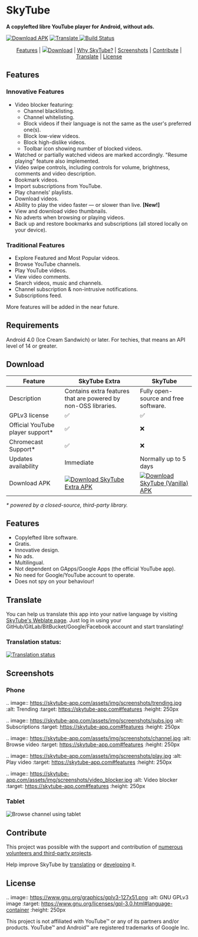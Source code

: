 # SkyTube
**A copylefted libre YouTube player for Android, without ads.**

<a href="#download">![Download APK](https://img.shields.io/github/downloads/ram-on/SkyTube/total.svg?label=SkyTube+Extra+Downloads)</a>
<a href="https://hosted.weblate.org/engage/skytube/?utm_source=widget"> <img src="https://hosted.weblate.org/widgets/skytube/-/svg-badge.svg" alt="Translate"/> </a>
[![Build Status](https://travis-ci.org/ram-on/SkyTube.svg?branch=master)](https://travis-ci.org/ram-on/SkyTube)

<p align="center">
  <a href="#features">Features</a> | 
  <a href="#download"><img src="https://i.imgur.com/BYKw7FK.png" />Download</a> | 
  <a href="#why-skytube">Why SkyTube?</a> | 
  <a href="#screenshots">Screenshots</a> | 
  <a href="#contribute">Contribute</a> | 
  <a href="#translate">Translate</a> | 
  <a href="#license">License</a>
</p>

## Features
### Innovative Features
* Video blocker featuring:
  - Channel blacklisting.
  - Channel whitelisting.
  - Block videos if their language is not the same as the user's preferred one(s).
  - Block low-view videos.
  - Block high-dislike videos.
  - Toolbar icon showing number of blocked videos.
* Watched or partially watched videos are marked accordingly. "Resume playing" feature also implemented.
* Video swipe controls, including controls for volume, brightness, comments and video description.
* Bookmark videos.
* Import subscriptions from YouTube.
* Play channels' playlists.
* Download videos.
* Ability to play the video faster — or slower than live. **[New!]**
* View and download video thumbnails.
* No adverts when browsing or playing videos.
* Back up and restore bookmarks and subscriptions (all stored locally on your device).

### Traditional Features
* Explore Featured and Most Popular videos.
* Browse YouTube channels.
* Play YouTube videos.
* View video comments.
* Search videos, music and channels.
* Channel subscription & non-intrusive notifications.
* Subscriptions feed.

More features will be added in the near future.

## Requirements
Android 4.0 (Ice Cream Sandwich) or later. For techies, that means an API level of 14 or greater.

## Download
| Feature          | SkyTube Extra                      | SkyTube  |
| ---------------- |------------------------------------| ---------|
| Description      | Contains extra features that are powered by non-OSS libraries. | Fully open-source and free software. |
| GPLv3 license                    | ✅                   | ✅       |
| Official YouTube player support* | ✅                   | ❌       |
| Chromecast Support*              | ✅                   | ❌       |
| Updates availability             | Immediate            | Normally up to 5 days |
| Download APK                     | [![Download SkyTube Extra APK](screenshots/download_apk.png)](https://github.com/SkyTubeTeam/SkyTube/releases/download/v2.977/SkyTube-Extra-2.977.apk) | [![Download SkyTube (Vanilla) APK](https://upload.wikimedia.org/wikipedia/commons/thumb/0/0d/Get_it_on_F-Droid.svg/200px-Get_it_on_F-Droid.svg.png)](https://f-droid.org/repository/browse/?fdid=free.rm.skytube.oss)

_* powered by a closed-source, third-party library._

## Features
* Copylefted libre software.
* Gratis.
* Innovative design.
* No ads.
* Multilingual.
* Not dependent on GApps/Google Apps (the official YouTube app).
* No need for Google/YouTube account to operate.
* Does not spy on your behaviour!

## Translate
You can help us translate this app into your native language by visiting [SkyTube's Weblate page](https://hosted.weblate.org/engage/skytube/). Just log in using your GitHub/GitLab/BitBucket/Google/Facebook account and start translating!

### Translation status:
<a href="https://hosted.weblate.org/engage/skytube/?utm_source=widget">
<img src="https://hosted.weblate.org/widgets/skytube/-/multi-auto.svg" alt="Translation status" />
</a>

## Screenshots
### Phone

.. image:: https://skytube-app.com/assets/img/screenshots/trending.jpg
   :alt: Trending
   :target: https://skytube-app.com#features
   :height: 250px

.. image:: https://skytube-app.com/assets/img/screenshots/subs.jpg
   :alt: Subscriptions
   :target: https://skytube-app.com#features
   :height: 250px

.. image:: https://skytube-app.com/assets/img/screenshots/channel.jpg
   :alt: Browse video
   :target: https://skytube-app.com#features
   :height: 250px

.. image:: https://skytube-app.com/assets/img/screenshots/play.jpg
   :alt: Play video
   :target: https://skytube-app.com#features
   :height: 250px

.. image:: https://skytube-app.com/assets/img/screenshots/video_blocker.jpg
   :alt: Video blocker
   :target: https://skytube-app.com#features
   :height: 250px

### Tablet
![Browse channel using tablet](https://ram-on.github.io/SkyTube/assets/img/screenshots/channel_tablet.jpg)

## Contribute
This project was possible with the support and contribution of [numerous volunteers and third-party projects](http://skytube-app.com/credits.html).

Help improve SkyTube by [translating](https://github.com/SkyTubeTeam/SkyTube/wiki/Contribute#translate) or [developing](https://github.com/SkyTubeTeam/SkyTube/wiki/Contribute#developers-guidelines) it.

## License

.. image:: https://www.gnu.org/graphics/gplv3-127x51.png
   :alt: GNU GPLv3 image
   :target: https://www.gnu.org/licenses/gpl-3.0.html#language-container
   :height: 250px

This project is not affiliated with YouTube™ or any of its partners and/or products.
YouTube™ and Android™ are registered trademarks of Google Inc.
